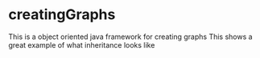 # creatingGraphs

This is a object oriented java framework for creating graphs
This shows a great example of what inheritance looks like
